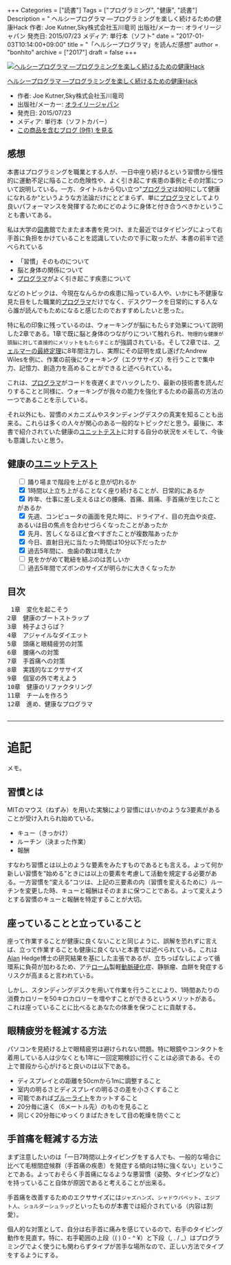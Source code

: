 +++
Categories = ["読書"]
Tags = ["プログラミング", "健康", "読書"]
Description = "    ヘルシープログラマ ―プログラミングを楽しく続けるための健康Hack   作者: Joe Kutner,Sky株式会社玉川竜司  出版社/メーカー: オライリージャパン  発売日: 2015/07/23  メディア: 単行本（ソフト"
date = "2017-01-03T10:14:00+09:00"
title = "「ヘルシープログラマ」を読んだ感想"
author = "bonhito"
archive = ["2017"]
draft = false
+++

<body>
<p></p>
<div class="hatena-asin-detail">
<a href="http://www.amazon.co.jp/exec/obidos/ASIN/4873117283/hatena-blog-22/"><img src="https://images-fe.ssl-images-amazon.com/images/I/41-cjB3hLPL._SL160_.jpg" class="hatena-asin-detail-image" alt="ヘルシープログラマ ―プログラミングを楽しく続けるための健康Hack" title="ヘルシープログラマ ―プログラミングを楽しく続けるための健康Hack"></a><div class="hatena-asin-detail-info">
<p class="hatena-asin-detail-title"><a href="http://www.amazon.co.jp/exec/obidos/ASIN/4873117283/hatena-blog-22/">ヘルシープログラマ ―プログラミングを楽しく続けるための健康Hack</a></p>
<ul>
<li>
<span class="hatena-asin-detail-label">作者:</span> Joe Kutner,Sky株式会社玉川竜司</li>
<li>
<span class="hatena-asin-detail-label">出版社/メーカー:</span> <a class="keyword" href="http://d.hatena.ne.jp/keyword/%A5%AA%A5%E9%A5%A4%A5%EA%A1%BC%A5%B8%A5%E3%A5%D1%A5%F3">オライリージャパン</a>
</li>
<li>
<span class="hatena-asin-detail-label">発売日:</span> 2015/07/23</li>
<li>
<span class="hatena-asin-detail-label">メディア:</span> 単行本（ソフトカバー）</li>
<li><a href="http://d.hatena.ne.jp/asin/4873117283/hatena-blog-22" target="_blank">この商品を含むブログ (9件) を見る</a></li>
</ul>
</div>
<div class="hatena-asin-detail-foot"></div>
</div>

<h2>感想</h2>

<p>本書はプログラミングを職業とする人が、一日中座り続けるという習慣から慢性的に運動不足に陥ることの危険性や、よく引き起こす疾患の事例とその対策について説明している。一方、タイトルから匂い立つ"<a class="keyword" href="http://d.hatena.ne.jp/keyword/%A5%D7%A5%ED%A5%B0%A5%E9%A5%DE">プログラマ</a>は如何にして健康になれるか“というような方法論だけにとどまらず、単に<a class="keyword" href="http://d.hatena.ne.jp/keyword/%A5%D7%A5%ED%A5%B0%A5%E9%A5%DE">プログラマ</a>としてより良いパフォーマンスを発揮するためにどのように身体と付き合うべきかということも書いてある。</p>

<p>私は大学の<a class="keyword" href="http://d.hatena.ne.jp/keyword/%BF%DE%BD%F1">図書</a>館でたまたま本書を見つけ、また最近ではタイピングによって右手首に負担をかけていることを認識していたので手に取ったが、本書の前半で述べられている</p>

<ul>
<li>「習慣」そのものについて</li>
<li>脳と身体の関係について</li>
<li>
<a class="keyword" href="http://d.hatena.ne.jp/keyword/%A5%D7%A5%ED%A5%B0%A5%E9%A5%DE">プログラマ</a>がよく引き起こす疾患について</li>
</ul>


<p>などのトピックは、今現在なんらかの疾患に陥っている人や、いかにも不健康な見た目をした職業的<a class="keyword" href="http://d.hatena.ne.jp/keyword/%A5%D7%A5%ED%A5%B0%A5%E9%A5%DE">プログラマ</a>だけでなく、デスクワークを日常的にする人なら誰が読んでもためになると感じたのでおすすめしたいと思った。</p>

<p>特に私の印象に残っているのは、ウォーキングが脳にもたらす効果について説明した2章である。1章で既に脳と身体のつながりについて触れられ、<code>物理的な健康が頭脳に対して直接的にメリットをもたらすこと</code>が強調されている。そして2章では、<a class="keyword" href="http://d.hatena.ne.jp/keyword/%A5%D5%A5%A7%A5%EB%A5%DE%A1%BC%A4%CE%BA%C7%BD%AA%C4%EA%CD%FD">フェルマーの最終定理</a>に8年間注力し、実際にその証明を成し遂げたAndrew Wilesを例に、作業の前後にウォーキング（エクササイズ）を行うことで集中力、記憶力、創造力を高めることができると述べられている。</p>

<p>これは、<a class="keyword" href="http://d.hatena.ne.jp/keyword/%A5%D7%A5%ED%A5%B0%A5%E9%A5%DE">プログラマ</a>がコードを夜遅くまでハックしたり、最新の技術書を読んだりすることと同様に、ウォーキングが我々の能力を強化するための最高の方法の一つであることを示している。</p>

<p>それ以外にも、習慣のメカニズムやスタンディングデスクの真実を知ることも出来る。これらは多くの人々が関心のある一般的なトピックだと思う。最後に、本書で紹介されていた健康の<a class="keyword" href="http://d.hatena.ne.jp/keyword/%A5%E6%A5%CB%A5%C3%A5%C8%A5%C6%A5%B9%A5%C8">ユニットテスト</a>に対する自分の状況をメモして、今後も意識したいと思う。</p>

<h2>健康の<a class="keyword" href="http://d.hatena.ne.jp/keyword/%A5%E6%A5%CB%A5%C3%A5%C8%A5%C6%A5%B9%A5%C8">ユニットテスト</a>
</h2>

<ul style="list-style-type: none">
<li>
<input type="checkbox"> 踊り場まで階段を上がると息が切れるか
</li>
<li>
<input type="checkbox" checked> 1時間以上立ち上がることなく座り続けることが、日常的にあるか
</li>
<li>
<input type="checkbox" checked> 昨年、仕事に差し支えるほどの腰痛、首痛、肩痛、手首痛が生じたことがあるか
</li>
<li>
<input type="checkbox" checked> 先週、コンピュータの画面を見た時に、ドライアイ、目の充血や炎症、あるいは目の焦点を合わせづらくなったことがあったか
</li>
<li>
<input type="checkbox" checked> 先月、苦しくなるほど食べすぎたことが複数階あったか
</li>
<li>
<input type="checkbox" checked> 今日、直射日光に当たった時間は10分以下だったか
</li>
<li>
<input type="checkbox" checked> 過去5年間に、虫歯の数は増えたか
</li>
<li>
<input type="checkbox"> 見をかがめて靴紐を結ぶのは苦しいか
</li>
<input type="checkbox"> 過去5年間でズボンのサイズが明らかに大きくなったか

</ul>


<h2>目次</h2>

<pre class="code" data-lang="" data-unlink> 1章　変化を起こそう
2章　健康のブートストラップ
3章　椅子よさらば？
4章　アジャイルなダイエット
5章　頭痛と眼精疲労の対策
6章　腰痛への対策
7章　手首痛への対策
8章　実践的なエクササイズ
9章　個室の外で考えよう
10章　健康のリファクタリング
11章　チームを作ろう
12章　進め、健康なプログラマ
 </pre>


<hr>

<h1>追記</h1>

<p>メモ。</p>

<h2>習慣とは</h2>

<p>MITのマウス（ねずみ）を用いた実験により習慣にはいかのような3要素があることが受け入れられ始めている。</p>

<ul>
<li>キュー（きっかけ）</li>
<li>ルーチン（決まった作業）</li>
<li>報酬</li>
</ul>


<p>すなわち習慣とは以上のような要素をみたすものであるとも言える。よって何か新しい習慣を“始める”ときには以上の要素を考慮して活動を規定する必要がある。一方習慣を“変える“コツは、上記の三要素の内（習慣を変えるために）ルーチンを変更した時、キューと報酬はそのままに保つことである。よって変えようとする習慣のキューと報酬を特定することが大切。</p>

<h2>座っていることと立っていること</h2>

<p>座って作業することが健康に良くないことと同じように、誤解を恐れずに言えば、立って作業することも健康に良くないと本書では述べられている。これは<a class="keyword" href="http://d.hatena.ne.jp/keyword/Alan">Alan</a> Hedge博士の研究結果を基にした主張であるが、立ちっぱなしによって循環系に負荷が加わるため、アテ<a class="keyword" href="http://d.hatena.ne.jp/keyword/%A5%ED%A1%BC%A5%E0">ローム</a>製軽<a class="keyword" href="http://d.hatena.ne.jp/keyword/%C6%B0%CC%AE%B9%C5%B2%BD">動脈硬化</a>症、静脈瘤、血餅を発症するリスクが高まると言われている。</p>

<p>しかし、スタンディングデスクを用いて作業を行うことにより、1時間あたりの消費カロリーを50キロカロリーを増やすことができるというメリットがある。これは座っていることに比べるとあなたの体重を保つことに貢献する。</p>

<h2>眼精疲労を軽減する方法</h2>

<p>パソコンを見続ける上で眼精疲労は避けられない問題。特に眼鏡やコンタクトを着用している人は少なくとも1年に一回定期検診に行くことは必須である。その上で普段から心がけると良いのは以下である。</p>

<ul>
<li>ディスプレイとの距離を50cmから1mに調整すること</li>
<li>室内の明るさとディスプレイの明るさの差を小さくすること</li>
<li>可能であれば<a class="keyword" href="http://d.hatena.ne.jp/keyword/%A5%D6%A5%EB%A1%BC%A5%E9%A5%A4%A5%C8">ブルーライト</a>をカットすること</li>
<li>20分毎に遠く（6メートル先）のものを見ること</li>
<li>同じく20分毎にゆっくりまばたきをして目の乾燥を防ぐこと</li>
</ul>


<h2>手首痛を軽減する方法</h2>

<p>まず注意したいのは「一日7時間以上タイピングをする人でも、一般的な場合に比べて毛根間症候群（手首痛の疾患）を発症する傾向は特に強くない」ということである。よっておそらく手首痛になるような悪習慣（姿勢、タイピングなど）を持っていること自体が原因であると考えることが出来る。</p>

<p>手首痛を改善するためのエクササイズには<code>ジャズハンズ</code>、<code>シャドウパペット</code>、<code>エジプト人</code>、<code>ショルダーシュラッグ</code>といったものが本書では紹介されている（内容は割愛）。</p>

<p>個人的な対策として、自分は右手首に痛みを感じているので、右手のタイピング動作を見直す。特に、右手範囲の上段（( ) 0 - ^ ¥）と下段（, . / _）はプログラミングでよく使うにも関わらずタイプが苦手な場所なので、正しい方法でタイプをするようにする。</p>
</body>
